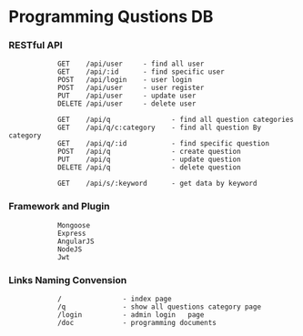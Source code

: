 # Programming Qustions DB

### RESTful API
                GET    /api/user     - find all user
                GET    /api/:id      - find specific user
                POST   /api/login    - user login
                POST   /api/user     - user register
                PUT    /api/user     - update user
                DELETE /api/user     - delete user
				
				GET    /api/q     			- find all question categories
				GET    /api/q/c:category	- find all question By category
                GET    /api/q/:id       	- find specific question
                POST   /api/q     			- create question
                PUT    /api/q     			- update question
                DELETE /api/q     			- delete question
				
				GET	   /api/s/:keyword		- get data by keyword
                
### Framework and Plugin			
				Mongoose
				Express
				AngularJS
				NodeJS
				Jwt

### Links Naming Convension
				/				- index page
				/q				- show all questions category page
				/login			- admin login	page
				/doc			- programming documents
				
				